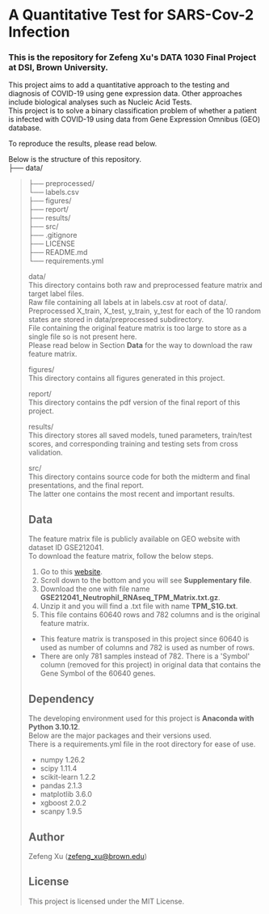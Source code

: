 # A Quantitative Test for SARS-Cov-2 Infection

### This is the repository for Zefeng Xu's DATA 1030 Final Project at DSI, Brown University. <br>
This project aims to add a quantitative approach to the testing and diagnosis of COVID-19 using gene expression data. Other approaches include biological analyses such as Nucleic Acid Tests. <br>
This project is to solve a binary classification problem of whether a patient is infected with COVID-19 using data from Gene Expression Omnibus (GEO) database. <br>

To reproduce the results, please read below. <br>

Below is the structure of this repository. <br>
├── data/                     <br>
<blockquote>
├── preprocessed/             <br>
└── labels.csv                <br>
├── figures/                  <br>
├── report/                   <br>
├── results/                  <br>
├── src/                      <br>
├── .gitignore                <br>
├── LICENSE                   <br>
├── README.md                 <br>
└── requirements.yml          <br>

data/ <br>
This directory contains both raw and preprocessed feature matrix and target label files. <br>
Raw file containing all labels at in labels.csv at root of data/. <br>
Preprocessed X_train, X_test, y_train, y_test for each of the 10 random states are stored in data/preprocessed subdirectory. <br>
File containing the original feature matrix is too large to store as a single file so is not present here. <br>
Please read below in Section **Data** for the way to download the raw feature matrix. <br>

figures/ <br>
This directory contains all figures generated in this project. <br>

report/ <br>
This directory contains the pdf version of the final report of this project. <br>

results/ <br>
This directory stores all saved models, tuned parameters, train/test scores, and corresponding training and testing sets from cross validation. <br>

src/ <br>
This directory contains source code for both the midterm and final presentations, and the final report. <br>
The latter one contains the most recent and important results. <br>

## Data
The feature matrix file is publicly available on GEO website with dataset ID GSE212041. <br>
To download the feature matrix, follow the below steps. <br>
1. Go to this [website](https://www.ncbi.nlm.nih.gov/geo/query/acc.cgi?acc=GSE212041). <br>
2. Scroll down to the bottom and you will see **Supplementary file**. <br>
3. Download the one with file name **GSE212041_Neutrophil_RNAseq_TPM_Matrix.txt.gz**. <br>
4. Unzip it and you will find a .txt file with name **TPM_S1G.txt**. <br>
5. This file contains 60640 rows and 782 columns and is the original feature matrix. <br>
- This feature matrix is transposed in this project since 60640 is used as number of columns and 782 is used as number of rows. <br>
- There are only 781 samples instead of 782. There is a 'Symbol' column (removed for this project) in original data that contains the Gene Symbol of the 60640 genes. <br>

## Dependency
The developing environment used for this project is **Anaconda with Python 3.10.12**. <br>
Below are the major packages and their versions used. <br>
There is a requirements.yml file in the root directory for ease of use. <br>
- numpy 1.26.2 <br>
- scipy 1.11.4 <br>
- scikit-learn 1.2.2 <br>
- pandas 2.1.3 <br>
- matplotlib 3.6.0 <br>
- xgboost 2.0.2
- scanpy 1.9.5

## Author
Zefeng Xu (zefeng_xu@brown.edu)

## License
This project is licensed under the MIT License.













